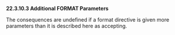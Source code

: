 **22.3.10.3 Additional FORMAT Parameters** 

The consequences are undefined if a format directive is given more parameters than it is described here as accepting. 

